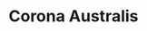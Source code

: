 ---
title: "Corona Australis"
hashtag: corona-australis
borders:
  - Ara
  - Sagittarius
  - Scorpius
  - Telescopium
layout: hashtag
related:
  - Corona Borealis
subdivision-of:
  - southern celestial hemisphere
tags:
  - Constellation
---
